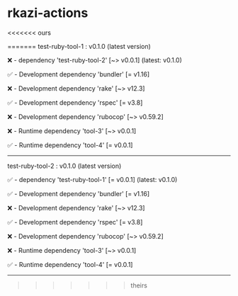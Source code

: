 
# rkazi-actions

<<<<<<< ours

=======
test-ruby-tool-1 : v0.1.0 (latest version)

❌ -  dependency 'test-ruby-tool-2' [~> v0.0.1] (latest: v0.1.0)

✅ - Development dependency 'bundler' [= v1.16]

❌ - Development dependency 'rake' [~> v12.3]

✅ - Development dependency 'rspec' [= v3.8]

❌ - Development dependency 'rubocop' [~> v0.59.2]

❌ - Runtime dependency 'tool-3' [~> v0.0.1]

✅ - Runtime dependency 'tool-4' [= v0.0.1]

--------------------------------------------

test-ruby-tool-2 : v0.1.0 (latest version)

✅ -  dependency 'test-ruby-tool-1' [= v0.0.1] (latest: v0.1.0)

✅ - Development dependency 'bundler' [= v1.16]

❌ - Development dependency 'rake' [~> v12.3]

✅ - Development dependency 'rspec' [= v3.8]

❌ - Development dependency 'rubocop' [~> v0.59.2]

❌ - Runtime dependency 'tool-3' [~> v0.0.1]

✅ - Runtime dependency 'tool-4' [= v0.0.1]

--------------------------------------------
>>>>>>> theirs

